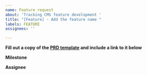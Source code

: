```yaml
---
name: Feature request
about: 'Tracking CMS feature development '
title: "[Feature] - Add the feature name "
labels: FEATURE
assignees: ''

---
```


**Fill out a copy of the [PRD template](https://docs.google.com/document/d/1NaueTVOPAh0mFOhvdQDnpiLS-lBj616cVFMw2o_gLJc/edit#) and include a link to it below** 

 
**Milestone**


**Assignee**
